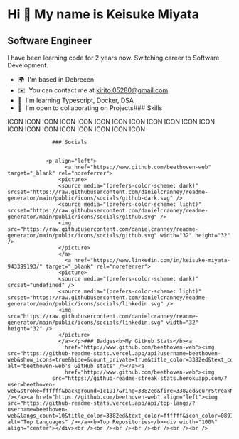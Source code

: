 Hi 👋 My name is Keisuke Miyata
===============================

Software Engineer
-----------------

I have been learning code for 2 years now. Switching career to Software Development.

*   🌍  I'm based in Debrecen
*   ✉️  You can contact me at [kirito.05280@gmail.com](mailto:kirito.05280@gmail.com)
*   🧠  I'm learning Typescript, Docker, DSA
*   🤝  I'm open to collaborating on Projects### Skills 
<p align="left">
ICON ICON ICON ICON ICON ICON ICON ICON ICON ICON ICON ICON ICON ICON ICON ICON ICON ICON ICON ICON 
                    </p>
                    
                  ### Socials
                  
                  
                <p align="left">
                      <a href="https://www.github.com/beethoven-web" target="_blank" rel="noreferrer">
                    <picture>
                    <source media="(prefers-color-scheme: dark)" srcset="https://raw.githubusercontent.com/danielcranney/readme-generator/main/public/icons/socials/github-dark.svg" />
                    <source media="(prefers-color-scheme: light)" srcset="https://raw.githubusercontent.com/danielcranney/readme-generator/main/public/icons/socials/github.svg" />
                    <img src="https://raw.githubusercontent.com/danielcranney/readme-generator/main/public/icons/socials/github.svg" width="32" height="32" />
                    </picture>
                    </a>
                      <a href="https://www.linkedin.com/in/keisuke-miyata-943399193/" target="_blank" rel="noreferrer">
                    <picture>
                    <source media="(prefers-color-scheme: dark)" srcset="undefined" />
                    <source media="(prefers-color-scheme: light)" srcset="https://raw.githubusercontent.com/danielcranney/readme-generator/main/public/icons/socials/linkedin.svg" />
                    <img src="https://raw.githubusercontent.com/danielcranney/readme-generator/main/public/icons/socials/linkedin.svg" width="32" height="32" />
                    </picture>
                    </a></p>### Badges<b>My GitHub Stats</b><a
                      href="http://www.github.com/beethoven-web"><img src="https://github-readme-stats.vercel.app/api?username=beethoven-web&show_icons=true&hide=&count_private=true&title_color=3382ed&text_color=ffffff&icon_color=0891b2&bg_color=1c1917&hide_border=true&show_icons=true" alt="beethoven-web's GitHub stats" /></a><a
                      href="http://www.github.com/beethoven-web"><img
                  src="https://github-readme-streak-stats.herokuapp.com/?user=beethoven-web&stroke=ffffff&background=1c1917&ring=3382ed&fire=3382ed&currStreakNum=ffffff&currStreakLabel=3382ed&sideNums=ffffff&sideLabels=ffffff&dates=ffffff&hide_border=true" /></a><a href="https://github.com/beethoven-web" align="left"><img src="https://github-readme-stats.vercel.app/api/top-langs/?username=beethoven-web&langs_count=10&title_color=3382ed&text_color=ffffff&icon_color=0891b2&bg_color=1c1917&hide_border=true&locale=en&custom_title=Top%20%Languages" alt="Top Languages" /></a><b>Top Repositories</b><div width="100%" align="center"></div><br /><br /><br /><br /><br /><br /><br />
